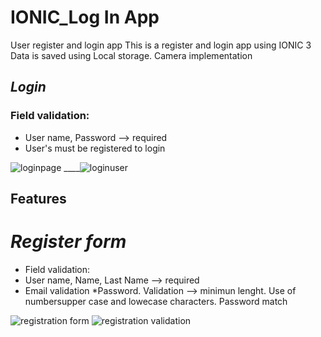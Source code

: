 # IONIC_Log In App
User register and login app
This is a register and login app using IONIC 3 Data is saved using Local storage.
Camera implementation


## _Login_ 
### Field validation: 
* User name, Password --> required 
* User's must be registered to login

![loginpage](https://user-images.githubusercontent.com/35041156/47259786-7b04b100-d474-11e8-9cac-d7fda753a45c.png) ____![loginuser](https://user-images.githubusercontent.com/35041156/47259787-7b04b100-d474-11e8-8334-329ba8f61098.png)


## Features
# _Register form_ 
* Field validation: 
* User name, Name, Last Name --> required 
* Email validation
*Password. Validation --> minimun lenght. Use of numbersupper case and lowecase characters. Password match

![registration form](https://user-images.githubusercontent.com/35041156/47259785-7a6c1a80-d474-11e8-9db6-40e4eefaa448.png)
![registration validation](https://user-images.githubusercontent.com/35041156/47259788-7b04b100-d474-11e8-9d44-4612ddd3269e.png)


